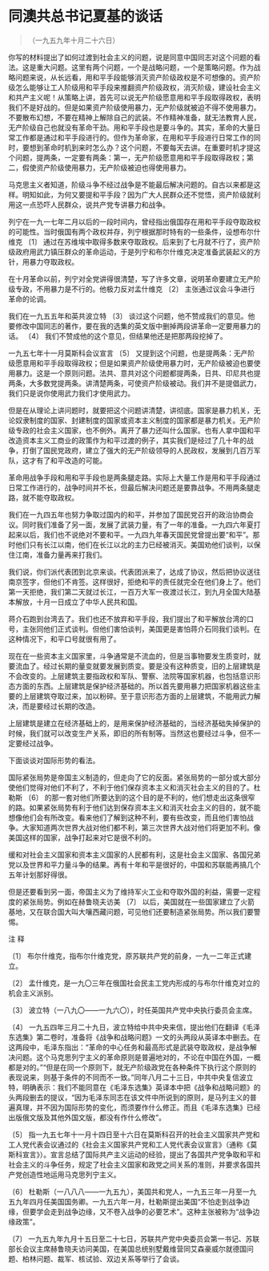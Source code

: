 #  同澳共总书记夏基的谈话

> （一九五九年十月二十六日）

你写的材料提出了如何过渡到社会主义的问题，说是同意中国同志对这个问题的看法。这是重大问题。这里有两个问题，一个是战略问题，一个是策略问题。作为战略问题来说，从长远看，用和平手段能够消灭资产阶级政权是不可想像的。资产阶级怎么能够让工人阶级用和平手段来推翻资产阶级政权，消灭阶级，建设社会主义和共产主义呢！从策略上讲，首先可以说无产阶级愿意用和平手段取得政权，表明我们不是好战的。但是如果资产阶级使用暴力，无产阶级就被迫不得不使用暴力。不要散布幻想，不要在精神上解除自己的武装。不作精神准备，就无法教育人民，无产阶级自己也就没有革命干劲。用和平手段也是要斗争的。其实，革命的大量日常工作都是通过和平手段进行的。但作为革命家，在用和平手段进行日常工作的同时，要想到革命时机到来时怎么办？这个问题，不要每天去讲。在重要时机才提这个问题，提两条，一定要有两条：第一，无产阶级愿意用和平手段取得政权；第二，假使资产阶级使用暴力，无产阶级被迫也得使用暴力。

马克思主义者知道，阶级斗争不经过战争是不能最后解决问题的。自古以来都是这样。明知如此，为何又要提和平手段？因为广大人民群众还不觉悟，资产阶级就利用这一点恐吓人民群众，说共产党专讲暴力和战争。

列宁在一九一七年二月以后的一段时间内，曾经指出俄国存在用和平手段夺取政权的可能性。当时俄国有两个政权并存，列宁根据那时特有的一些条件，设想布尔什维克
〔1〕
通过在苏维埃中取得多数来夺取政权。后来到了七月就不行了，资产阶级政府用武力镇压群众的革命运动，于是列宁和布尔什维克决定准备武装起义的方针，用暴力夺取政权。

在十月革命以前，列宁对全党讲得很清楚，写了许多文章，说明革命要建立无产阶级专政，不用暴力是不行的。他极力反对孟什维克  〔2〕
主张通过议会斗争进行革命的论调。

我们在一九五五年和英共波立特  〔3〕  谈过这个问题，他不赞成我们的意见。他要修改中国同志的著作，要在我的选集的英文版中删掉两段讲革命一定要用暴力的话。
〔4〕  我们不赞成他的这个意见，但结果他还是把那两段挖掉了。

一九五七年十一月莫斯科会议宣言  〔5〕
又提到这个问题，也是提两条：无产阶级愿意用和平手段取得政权；但是如果资产阶级使用暴力时，无产阶级被迫也要使用暴力。这是一个原则问题。法共、意共对这个问题都提两条，日共、印尼共也提两条，大多数党提两条。讲清楚两条，可使资产阶级被动。我们并不是提倡武力，我们只是说你使用武力我们才使用武力。

但是在从理论上讲问题时，就要把这个问题讲清楚，讲彻底。国家是暴力机关，无论奴隶制度的国家、封建制度的国家或资本主义制度的国家都是暴力机关。无产阶级专政的社会主义国家，也不例外。离开了暴力还叫什么国家。也有人拿中国和平改造资本主义工商业的政策作为和平过渡的例子，其实我们是经过了几十年的战争，打倒了国民党政府，建立了强大的无产阶级领导的人民政权，发展到几百万军队，这才有了和平改造的可能。

革命用战争手段和用和平手段也是两条腿走路。实际上大量工作是用和平手段通过日常工作进行的，战争时间并不长，但最后解决问题还是要靠战争。不用两条腿走路，就不能夺取政权。

我们在一九四五年也努力争取过国内的和平，并参加了国民党召开的政治协商会议。同时我们准备了另一面，发展了武装力量，有了一年的准备。一九四六年夏打起来以后，我们也不说绝对不要和平。一九四九年春天国民党曾提出要“和平”。那时他们只有长江以南，他们在长江以北的主力已经被消灭。美国劝他们谈判，以保住江南，准备力量再来打我们。

我们说，你们派代表团到北京来谈。代表团派来了，达成了协议，然后把协议送往南京签字，但他们不肯签。这样很好，拒绝和平的责任就完全在他们身上了。他们第一天拒绝，我们第二天就过长江，一百万大军一夜渡过长江，到九月全国大陆基本解放，十月一日成立了中华人民共和国。

蒋介石跑到台湾去了。我们也还不放弃和平手段，我们提出了和平解放台湾的口号，主张同他们正式谈判。但他们害怕谈判，美国更是害怕蒋介石同我们谈判。在这种情况下，和平口号就很有用了。

现在在一些资本主义国家里，斗争通常是不流血的，但是当事物要发生质变时，就要流血了。经过长期的量变就要发展到质变。要是没有这种质变，旧的上层建筑是不会改变的。上层建筑主要指政权和军队、警察、法院等国家机器，也包括意识形态方面的东西。上层建筑是保护经济基础的。所以首先要用暴力把国家机器这些主要的上层建筑夺取过来，加以粉碎。至于意识形态方面的上层建筑，不能用武力解决，而是要经过长期的改造。

上层建筑是建立在经济基础上的，是用来保护经济基础的，当经济基础失掉保护的时候，我们就可以改变生产关系，即旧的所有制等。当然这也要经过斗争，但不一定要经过战争。

下面谈谈对国际形势的看法。

国际紧张局势是帝国主义制造的，但走向了它的反面。紧张局势的一部分或大部分使他们觉得对他们不利了，不利于他们保存资本主义和消灭社会主义的目的了。杜勒斯
〔6〕
的那一套对他们所要达到的这个目的是不利的，他们想走出这条很窄的路。如果紧张局势有利于他们达到保存资本主义和消灭社会主义的目的，就不能想像他们会有所改变。看来他们了解到这种不利，要有些改变，而且他们害怕战争。大家知道两次世界大战对他们都不利，第三次世界大战对他们将更加不利。像美国这样的国家，战争打起来对它是很不利的。

缓和对社会主义国家和资本主义国家的人民都有利，这是社会主义国家、各国兄弟党以及世界和平力量斗争的结果。再有十年和平是很好的，中国和苏联能再搞几个五年计划那好得很。

但是还要看到另一面，帝国主义为了维持军火工业和夺取外国的利益，需要一定程度的紧张局势。例如在赫鲁晓夫访美  〔7〕
以后，美国就在一些国家建立了火箭基地，又在联合国大叫大嚷西藏问题，可见他们还要制造紧张局势。所以我们要警惕。

注 释

〔1〕  布尔什维克，指布尔什维克党，原苏联共产党的前身，一九一二年正式建立。

〔2〕  孟什维克，是一九〇三年在俄国社会民主工党内形成的与布尔什维克对立的机会主义派别。

〔3〕  波立特（一八九〇——一九六〇），时任英国共产党中央执行委员会主席。

〔4〕
一九五四年三月二十九日，波立特给中共中央来信，提出他们在翻译《毛泽东选集》第二卷时，准备将《战争和战略问题》一文的头两段从英译本中删去。在这两段中，毛泽东指出：“革命的中心任务和最高形式是武装夺取政权，是战争解决问题。这个马克思列宁主义的革命原则是普遍地对的，不论在中国在外国，一概都是对的。”“但是在同一个原则下，就无产阶级政党在各种条件下执行这个原则的表现说来，则基于条件的不同而不一致。”同年八月二十三日，中共中央复信波立特，明确表示：我们不能同意在《毛泽东选集》英译本中把《战争和战略问题》的头两段删去的提议，“因为毛泽东同志在该文件中所说到的原则，是马列主义的普遍真理，并不因为国际形势的变化，而须要作什么修正。而且《毛泽东选集》已经出版俄文版及其他外国文版，都没有作什么修改”。

〔5〕
指一九五七年十一月十四日至十六日在莫斯科召开的社会主义国家共产党和工人党代表会议通过的《社会主义国家共产党和工人党代表会议宣言》（通称《莫斯科宣言》）。宣言总结了国际共产主义运动的经验，提出了各国共产党争取和平和社会主义的斗争任务，规定了社会主义国家和政党之间关系的准则，并要求各国共产党创造性地运用马克思列宁主义。

〔6〕
杜勒斯（一八八八——一九五九），美国共和党人，一九五三年一月至一九五九年四月任美国国务卿。一九五六年一月，杜勒斯提出美国“不怕走到战争边缘，但要学会走到战争边缘，又不卷入战争的必要艺术”。这种主张被称为“战争边缘政策”。

〔7〕
一九五九年九月十五日至二十七日，苏联共产党中央委员会第一书记、苏联部长会议主席赫鲁晓夫访问美国，在美国总统别墅戴维营同艾森豪威尔就德国问题、柏林问题、裁军、核试验、双边关系等举行了会谈。

  

